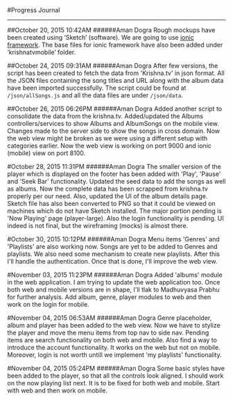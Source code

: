 #Progress Journal

---

##October 20, 2015 10:42AM
######Aman Dogra
Rough mockups have been created using ‘Sketch’ (software). We are going to use [ionic framework](http://ionicframework.com/). The base files for ionic framework have also been added under ‘krishnatvmobile’ folder.

##October 24, 2015 09:31AM
######Aman Dogra
After few versions, the script has been created to fetch the data from 'Krishna.tv' in json format. All the JSON files containing the song titles and URL along with the album data have been imported successfully. The script could be found at `/json/allSongs.js` and all the data files are under `/json/data`.

##October 26, 2015 06:26PM
######Aman Dogra
Added another script to consolidate the data from the krishna.tv. Added/updated the Albums controllers/services to show Albums and AlbumSongs on the mobile view. Changes made to the server side to show the songs in cross domain. Now the web view might be broken as we were using a different setup with categories earlier. Now the web view is working on port 9000 and ionic (mobile) view on port 8100.

#October 28, 2015 11:31PM
######Aman Dogra
The smaller version of the player which is displayed on the footer has been added with 'Play', 'Pause' and 'Seek Bar' functionality.
Updated the seed data to add the songs as well as albums. Now the complete data has been scrapped from krishna.tv properly per our need. Also, updated the UI of the album details page. Sketch file has also been converted to PNG so that it could be viewed on machines which do not have Sketch installed. The major portion pending is 'Now Playing' page (player-large). Also the login functionality is pending. UI indeed is not final, but the wireframing (mocks) is almost there.

#October 30, 2015 10:12PM
######Aman Dogra
Menu items 'Genres' and 'Playlists' are also working now. Songs are yet to be added to Genres and playlists. We also need some mechanism to create new playlists. After this I'll handle the authentication. Once that is done, I'll improve the web view.

#November 03, 2015 11:23PM
######Aman Dogra
Added 'albums' module in the web application. I am trying to update the web application too. Once both web and mobile versions are in shape, I'll tlak to Madhuvyasa Prabhu for further analysis. Add album, genre, player modules to web and then work on the login for mobile.

#November 04, 2015 06:53AM
######Aman Dogra
Genre placeholder, album and player has been added to the web view. Now we have to stylize the player and move the menu items from top nav to side nav. Pending items are search functionality on both web and mobile. Also find a way to introduce the account functionality. It works on the web but not on mobile. Moreover, login is not worth untill we implement 'my playlists' functionality.

#November 04, 2015 05:24PM
######Aman Dogra
Some basic styles have been added to the player, so that all the controls look aligned. I should work on the now playing list next. It is to be fixed for both web and mobile. Start with web and then work on mobile.
